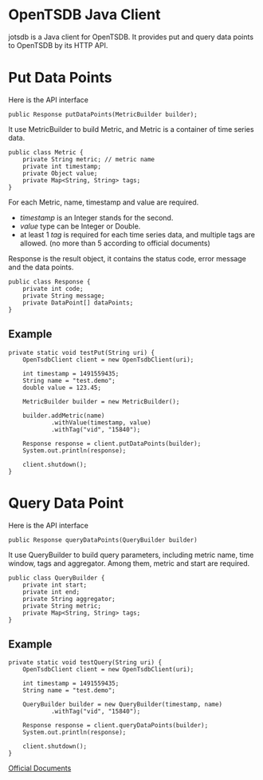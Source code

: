 # OpenTSDB Java Client
jotsdb is a Java client for OpenTSDB. It provides put and query data points to OpenTSDB by its HTTP API.


# Put Data Points
Here is the API interface

```
public Response putDataPoints(MetricBuilder builder);
```

It use MetricBuilder to build Metric, and Metric is a container of time series data.

```
public class Metric {
    private String metric; // metric name
    private int timestamp;
    private Object value;
    private Map<String, String> tags;
}
```

For each Metric, name, timestamp and value are required.

- *timestamp* is an Integer stands for the second.
- *value* type can be Integer or Double.
- at least 1 *tag* is required for each time series data, and multiple tags are allowed. (no more than 5 according to official documents)

Response is the result object, it contains the status code, error message and the data points.

```
public class Response {
    private int code;
    private String message;
    private DataPoint[] dataPoints;
}
```

## Example

```
private static void testPut(String uri) {
    OpenTsdbClient client = new OpenTsdbClient(uri);
 
    int timestamp = 1491559435;
    String name = "test.demo";
    double value = 123.45;
 
    MetricBuilder builder = new MetricBuilder();
 
    builder.addMetric(name)
            .withValue(timestamp, value)
            .withTag("vid", "15840");
 
    Response response = client.putDataPoints(builder);
    System.out.println(response);
 
    client.shutdown();
}
```


# Query Data Point
Here is the API interface

```
public Response queryDataPoints(QueryBuilder builder)
```

It use QueryBuilder to build query parameters, including metric name, time window, tags and aggregator. Among them, metric and start are required.


```
public class QueryBuilder {
    private int start;
    private int end;
    private String aggregator;
    private String metric;
    private Map<String, String> tags;
}
```

## Example

```
private static void testQuery(String uri) {
    OpenTsdbClient client = new OpenTsdbClient(uri);
 
    int timestamp = 1491559435;
    String name = "test.demo";
 
    QueryBuilder builder = new QueryBuilder(timestamp, name)
            .withTag("vid", "15840");
 
    Response response = client.queryDataPoints(builder);
    System.out.println(response);
 
    client.shutdown();
}
```

[Official Documents](http://opentsdb.net/docs/build/html/api_http/index.html)
